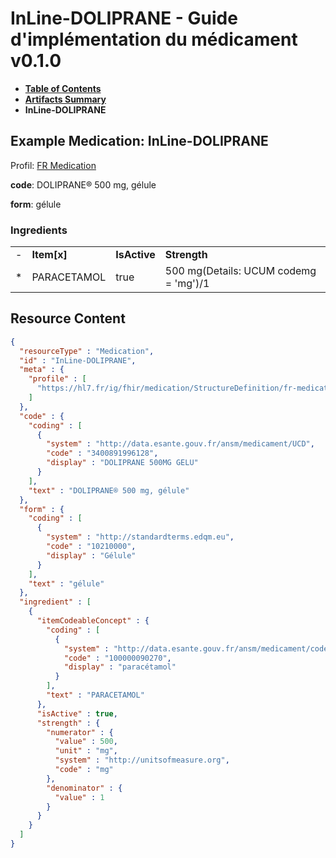 # InLine-DOLIPRANE - Guide d'implémentation du médicament v0.1.0

* [**Table of Contents**](toc.md)
* [**Artifacts Summary**](artifacts.md)
* **InLine-DOLIPRANE**

## Example Medication: InLine-DOLIPRANE

Profil: [FR Medication](StructureDefinition-fr-medication.md)

**code**: DOLIPRANE® 500 mg, gélule

**form**: gélule

### Ingredients

| | | | |
| :--- | :--- | :--- | :--- |
| - | **Item[x]** | **IsActive** | **Strength** |
| * | PARACETAMOL | true | 500 mg(Details: UCUM codemg = 'mg')/1 |



## Resource Content

```json
{
  "resourceType" : "Medication",
  "id" : "InLine-DOLIPRANE",
  "meta" : {
    "profile" : [
      "https://hl7.fr/ig/fhir/medication/StructureDefinition/fr-medication"
    ]
  },
  "code" : {
    "coding" : [
      {
        "system" : "http://data.esante.gouv.fr/ansm/medicament/UCD",
        "code" : "3400891996128",
        "display" : "DOLIPRANE 500MG GELU"
      }
    ],
    "text" : "DOLIPRANE® 500 mg, gélule"
  },
  "form" : {
    "coding" : [
      {
        "system" : "http://standardterms.edqm.eu",
        "code" : "10210000",
        "display" : "Gélule"
      }
    ],
    "text" : "gélule"
  },
  "ingredient" : [
    {
      "itemCodeableConcept" : {
        "coding" : [
          {
            "system" : "http://data.esante.gouv.fr/ansm/medicament/codeSMS",
            "code" : "100000090270",
            "display" : "paracétamol"
          }
        ],
        "text" : "PARACETAMOL"
      },
      "isActive" : true,
      "strength" : {
        "numerator" : {
          "value" : 500,
          "unit" : "mg",
          "system" : "http://unitsofmeasure.org",
          "code" : "mg"
        },
        "denominator" : {
          "value" : 1
        }
      }
    }
  ]
}

```
